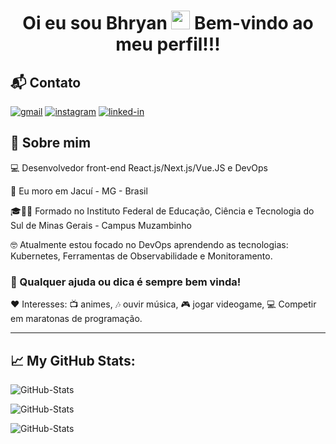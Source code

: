 <h1 align="center">
  Oi eu sou Bhryan
  <img src="https://raw.githubusercontent.com/iampavangandhi/iampavangandhi/master/gifs/Hi.gif" width="30px"> 
  Bem-vindo ao meu perfil!!! 
</h1>

## 📬 Contato

[![gmail](https://img.shields.io/badge/Gmail-D14836?style=for-the-badge&logo=Gmail&logoColor=white)](mailto:bhryanstepenhen@gmail.com)
[![instagram](https://img.shields.io/badge/Instagram-E4405F?style=for-the-badge&logo=instagram&logoColor=white)](https://www.instagram.com/bhryan_S2/)
[![linked-in](https://img.shields.io/badge/Linkedin-0077B5?style=for-the-badge&logo=LinkedIn&logoColor=white)](https://www.linkedin.com/in/bhryanstepenhen/)

<!-- About -->

## 🚀 Sobre mim

<p align="left">
  💻 Desenvolvedor front-end React.js/Next.js/Vue.JS e DevOps 
</p>

<p align="left">
  📌 Eu moro em Jacuí - MG - Brasil
</p>

<p align="left">
 🎓👨‍🎓 Formado no Instituto Federal de Educação, Ciência e Tecnologia do Sul de Minas Gerais - Campus Muzambinho
</p>

<p align="left">
 🤓 Atualmente estou focado no DevOps aprendendo as tecnologias: Kubernetes, Ferramentas de Observabilidade e Monitoramento.
</p>

### 💬 Qualquer ajuda ou dica é sempre bem vinda!

<p align="left">❤️ Interesses: 📺 animes, 🎶 ouvir música, 🎮 jogar videogame, 
💻 Competir em maratonas de programação.</p>

---

## 📈 **My GitHub Stats:**

<!-- Stats -->

![GitHub-Stats](https://github-readme-stats.vercel.app/api/top-langs/?username=bhryanS2&theme=dracula&show_icons=true)

![GitHub-Stats](https://github-readme-stats.vercel.app/api?username=bhryanS2&theme=dracula&show_icons=true)

![GitHub-Stats](https://github-readme-streak-stats.herokuapp.com/?user=bhryanS2&theme=dracula&show_icons=true)
